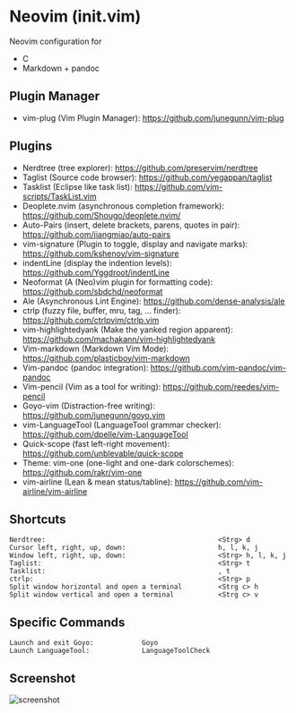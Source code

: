 
# Neovim (init.vim)

 Neovim configuration for 
- C
- Markdown + pandoc  

## Plugin Manager
- vim-plug (Vim Plugin Manager):                                https://github.com/junegunn/vim-plug

## Plugins
- Nerdtree (tree explorer):                                     https://github.com/preservim/nerdtree
- Taglist (Source code browser):                                https://github.com/yegappan/taglist
- Tasklist (Eclipse like task list):                            https://github.com/vim-scripts/TaskList.vim
- Deoplete.nvim (asynchronous completion framework):            https://github.com/Shougo/deoplete.nvim/
- Auto-Pairs (insert, delete brackets, parens, quotes in pair): https://github.com/jiangmiao/auto-pairs
- vim-signature (Plugin to toggle, display and navigate marks): https://github.com/kshenoy/vim-signature
- indentLine (display the indention levels):                    https://github.com/Yggdroot/indentLine
- Neoformat (A (Neo)vim plugin for formatting code):            https://github.com/sbdchd/neoformat 
- Ale (Asynchronous Lint Engine):                               https://github.com/dense-analysis/ale
- ctrlp (fuzzy file, buffer, mru, tag, ... finder):             https://github.com/ctrlpvim/ctrlp.vim
- vim-highlightedyank (Make the yanked region apparent):        https://github.com/machakann/vim-highlightedyank
- Vim-markdown (Markdown Vim Mode):                             https://github.com/plasticboy/vim-markdown
- Vim-pandoc (pandoc integration):                              https://github.com/vim-pandoc/vim-pandoc
- Vim-pencil (Vim as a tool for writing):                       https://github.com/reedes/vim-pencil
- Goyo-vim (Distraction-free writing):                          https://github.com/junegunn/goyo.vim
- vim-LanguageTool (LanguageTool grammar checker):              https://github.com/dpelle/vim-LanguageTool
- Quick-scope (fast left-right movement):                       https://github.com/unblevable/quick-scope
- Theme: vim-one (one-light and one-dark colorschemes):         https://github.com/rakr/vim-one
- vim-airline (Lean & mean status/tabline):                     https://github.com/vim-airline/vim-airline

## Shortcuts
    Nerdtree:                                           <Strg> d
    Cursor left, right, up, down:                       h, l, k, j
    Window left, right, up, down:                       <Strg> h, l, k, j
    Taglist:                                            <Strg> t
    Tasklist:                                           , t
    ctrlp:                                              <Strg> p
    Split window horizontal and open a terminal         <Strg c> h
    Split window vertical and open a terminal           <Strg c> v
    
## Specific Commands
    Launch and exit Goyo:            Goyo
    Launch LanguageTool:             LanguageToolCheck 

 ## Screenshot
 ![screenshot](https://user-images.githubusercontent.com/8960157/81505001-d6afbd00-92ec-11ea-8847-33b7b2a64366.jpg)
